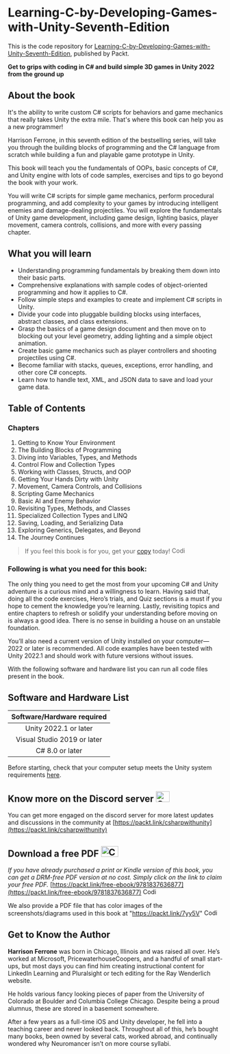 


# Learning-C-by-Developing-Games-with-Unity-Seventh-Edition 
This is the code repository for [Learning-C-by-Developing-Games-with-Unity-Seventh-Edition](https://www.amazon.com/Learning-Developing-Games-Unity-coding/dp/1837636877), published by Packt.

**Get to grips with coding in C# and build simple 3D games in Unity 2022 from the ground up**

## About the book
It's the ability to write custom C# scripts for behaviors and game mechanics that really takes Unity the extra mile. That's where this book can help you as a new programmer!

Harrison Ferrone, in this seventh edition of the bestselling series, will take you through the building blocks of programming and the C# language from scratch while building a fun and playable game prototype in Unity.

This book will teach you the fundamentals of OOPs, basic concepts of C#, and Unity engine with lots of code samples, exercises and tips to go beyond the book with your work.

You will write C# scripts for simple game mechanics, perform procedural programming, and add complexity to your games by introducing intelligent enemies and damage-dealing projectiles. You will explore the fundamentals of Unity game development, including game design, lighting basics, player movement, camera controls, collisions, and more with every passing chapter.

## What you will learn

- Understanding programming fundamentals by breaking them down into their basic parts.
- Comprehensive explanations with sample codes of object-oriented programming and how it applies to C#.
- Follow simple steps and examples to create and implement C# scripts in Unity.
- Divide your code into pluggable building blocks using interfaces, abstract classes, and class extensions.
- Grasp the basics of a game design document and then move on to blocking out your level geometry, adding lighting and a simple object animation.
- Create basic game mechanics such as player controllers and shooting projectiles using C#.
- Become familiar with stacks, queues, exceptions, error handling, and other core C# concepts.
- Learn how to handle text, XML, and JSON data to save and load your game data.


## Table of Contents
### Chapters
1. Getting to Know Your Environment
2. The Building Blocks of Programming
3. Diving into Variables, Types, and Methods
4. Control Flow and Collection Types
5. Working with Classes, Structs, and OOP
6. Getting Your Hands Dirty with Unity
7. Movement, Camera Controls, and Collisions
8. Scripting Game Mechanics
9. Basic AI and Enemy Behavior
10. Revisiting Types, Methods, and Classes
11. Specialized Collection Types and LINQ
12. Saving, Loading, and Serializing Data
13. Exploring Generics, Delegates, and Beyond
14. The Journey Continues


> If you feel this book is for you, get your [copy](https://www.amazon.com/Learning-Developing-Games-Unity-coding/dp/1837636877) today! <img alt="Coding" height="15" width="35"  src="https://media.tenor.com/ex_HDD_k5P8AAAAi/habbo-habbohotel.gif">


### Following is what you need for this book: ###

The only thing you need to get the most from your upcoming C# and Unity adventure is a curious mind and a willingness to learn. Having said that, doing all the code exercises, Hero’s trials, and Quiz sections is a must if you hope to cement the knowledge you’re learning. Lastly, revisiting
topics and entire chapters to refresh or solidify your understanding before moving on is always a good idea. There is no sense in building a house on an unstable foundation.

You’ll also need a current version of Unity installed on your computer—2022 or later is recommended. All code examples have been tested with Unity 2022.1 and should work with future versions without issues.

With the following software and hardware list you can run all code files present in the book.

## Software and Hardware List

|  Software/Hardware required |
| :---:  | 
| Unity 2022.1 or later | 
| Visual Studio 2019 or later | 
| C# 8.0 or later | 

Before starting, check that your computer setup meets the Unity system requirements [here](https://docs.unity3d.com/2022.1/Documentation/Manual/system-requirements.html).

## Know more on the Discord server <img alt="Coding" height="25" width="32"  src="https://cliply.co/wp-content/uploads/2021/08/372108630_DISCORD_LOGO_400.gif">

You can get more engaged on the discord server for more latest updates and discussions in the community at [https://packt.link/csharpwithunity](https://packt.link/csharpwithunity) 

## Download a free PDF <img alt="Coding" height="25" width="40" src="https://emergency.com.au/wp-content/uploads/2021/03/free.gif">

_If you have already purchased a print or Kindle version of this book, you can get a DRM-free PDF version at no cost. Simply click on the link to claim your free PDF._
[https://packt.link/free-ebook/9781837636877](https://packt.link/free-ebook/9781837636877) <img alt="Coding" height="15" width="35"  src="https://media.tenor.com/ex_HDD_k5P8AAAAi/habbo-habbohotel.gif">

We also provide a PDF file that has color images of the screenshots/diagrams used in this book at "https://packt.link/7yy5V" <img alt="Coding" height="15" width="35"  src="https://media.tenor.com/ex_HDD_k5P8AAAAi/habbo-habbohotel.gif">


## Get to Know the Author

**Harrison Ferrone** was born in Chicago, Illinois and was raised all over. He’s worked at Microsoft, PricewaterhouseCoopers, and a handful of small start-ups, but most days you can find him creating instructional content for LinkedIn Learning and Pluralsight or tech editing for the Ray
Wenderlich website.

He holds various fancy looking pieces of paper from the University of Colorado at Boulder and Columbia College Chicago. Despite being a proud alumnus, these are stored in a basement somewhere.

After a few years as a full-time iOS and Unity developer, he fell into a teaching career and never looked back. Throughout all of this, he’s bought many books, been owned by several cats, worked abroad, and continually wondered why Neuromancer isn’t on more course syllabi.
